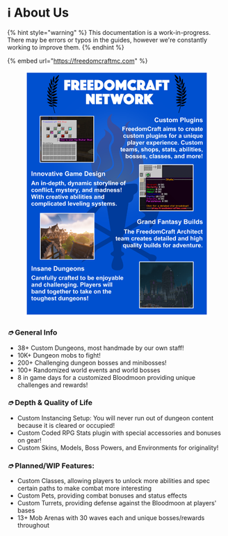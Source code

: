 # ℹ About Us

{% hint style="warning" %}
This documentation is a work-in-progress. There may be errors or typos in the guides, however we're constantly working to improve them.
{% endhint %}

{% embed url="https://freedomcraftmc.com" %}

<figure><img src=".gitbook/assets/about_us.png" alt=""><figcaption></figcaption></figure>

### _➮_ General Info

* 38+ Custom Dungeons, most handmade by our own staff!
* 10K+ Dungeon mobs to fight!
* 200+ Challenging dungeon bosses and minibosses!
* 100+ Randomized world events and world bosses
* 8 in game days for a customized Bloodmoon providing unique challenges and rewards!﻿

### _➮_ Depth & Quality of Life

* Custom Instancing Setup: You will never run out of dungeon content because it is cleared or occupied!
* Custom Coded RPG Stats plugin with special accessories and bonuses on gear!
* Custom Skins, Models, Boss Powers, and Environments for originality!

### _➮_ Planned/WIP Features:

* Custom Classes, allowing players to unlock more abilities and spec certain paths to make combat more interesting
* Custom Pets, providing combat bonuses and status effects
* Custom Turrets, providing defense against the Bloodmoon at players' bases
* 13+ Mob Arenas with 30 waves each and unique bosses/rewards throughout
